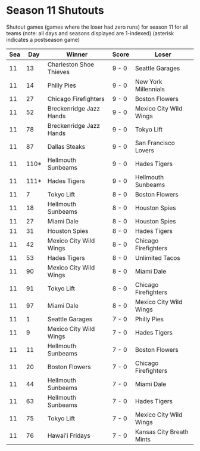 # Season 11 Shutouts



Shutout games (games where the loser had zero runs) for season 11 for all teams (note: all days and seasons displayed are 1-indexed) (asterisk indicates a postseason game)


| Sea | Day | Winner | Score | Loser | 
| ------ |------ |------ |------ |------ |
| 11 | 13 | Charleston Shoe Thieves | 9 - 0 | Seattle Garages | 
| 11 | 14 | Philly Pies | 9 - 0 | New York Millennials | 
| 11 | 27 | Chicago Firefighters | 9 - 0 | Boston Flowers | 
| 11 | 52 | Breckenridge Jazz Hands | 9 - 0 | Mexico City Wild Wings | 
| 11 | 78 | Breckenridge Jazz Hands | 9 - 0 | Tokyo Lift | 
| 11 | 87 | Dallas Steaks | 9 - 0 | San Francisco Lovers | 
| 11 | 110* | Hellmouth Sunbeams | 9 - 0 | Hades Tigers | 
| 11 | 111* | Hades Tigers | 9 - 0 | Hellmouth Sunbeams | 
| 11 | 7 | Tokyo Lift | 8 - 0 | Boston Flowers | 
| 11 | 18 | Hellmouth Sunbeams | 8 - 0 | Houston Spies | 
| 11 | 27 | Miami Dale | 8 - 0 | Houston Spies | 
| 11 | 31 | Houston Spies | 8 - 0 | Hades Tigers | 
| 11 | 42 | Mexico City Wild Wings | 8 - 0 | Chicago Firefighters | 
| 11 | 53 | Hades Tigers | 8 - 0 | Unlimited Tacos | 
| 11 | 90 | Mexico City Wild Wings | 8 - 0 | Miami Dale | 
| 11 | 91 | Tokyo Lift | 8 - 0 | Chicago Firefighters | 
| 11 | 97 | Miami Dale | 8 - 0 | Mexico City Wild Wings | 
| 11 | 1 | Seattle Garages | 7 - 0 | Philly Pies | 
| 11 | 9 | Mexico City Wild Wings | 7 - 0 | Hades Tigers | 
| 11 | 11 | Hellmouth Sunbeams | 7 - 0 | Boston Flowers | 
| 11 | 20 | Boston Flowers | 7 - 0 | Chicago Firefighters | 
| 11 | 44 | Hellmouth Sunbeams | 7 - 0 | Miami Dale | 
| 11 | 63 | Hellmouth Sunbeams | 7 - 0 | Hades Tigers | 
| 11 | 75 | Tokyo Lift | 7 - 0 | Mexico City Wild Wings | 
| 11 | 76 | Hawai'i Fridays | 7 - 0 | Kansas City Breath Mints | 


